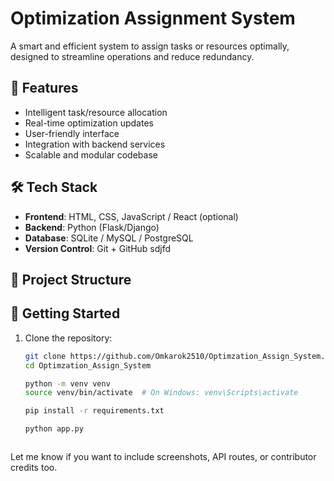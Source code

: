 # Optimization Assignment System

A smart and efficient system to assign tasks or resources optimally, designed to streamline operations and reduce redundancy.

## 🚀 Features

- Intelligent task/resource allocation
- Real-time optimization updates
- User-friendly interface
- Integration with backend services
- Scalable and modular codebase

## 🛠 Tech Stack

- **Frontend**: HTML, CSS, JavaScript / React (optional)
- **Backend**: Python (Flask/Django)
- **Database**: SQLite / MySQL / PostgreSQL
- **Version Control**: Git + GitHub
sdjfd
## 📁 Project Structure


## 🚦 Getting Started

1. Clone the repository:
   ```bash
   git clone https://github.com/Omkarok2510/Optimzation_Assign_System.git
   cd Optimzation_Assign_System

   python -m venv venv
   source venv/bin/activate  # On Windows: venv\Scripts\activate

   pip install -r requirements.txt

   python app.py



Let me know if you want to include screenshots, API routes, or contributor credits too.

